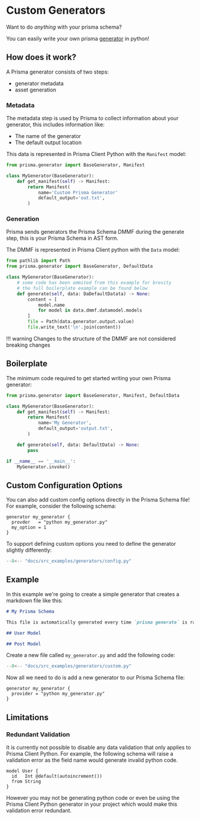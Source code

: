 # Custom Generators

Want to do _anything_ with your prisma schema?

You can easily write your own prisma [generator](https://www.prisma.io/docs/concepts/components/prisma-schema/generators) in python!

## How does it work?

A Prisma generator consists of two steps:

- generator metadata
- asset generation

### Metadata

The metadata step is used by Prisma to collect information about your generator, this includes information like:

- The name of the generator
- The default output location

This data is represented in Prisma Client Python with the `Manifest` model:

```py
from prisma.generator import BaseGenerator, Manifest

class MyGenerator(BaseGenerator):
    def get_manifest(self) -> Manifest:
        return Manifest(
            name='Custom Prisma Generator'
            default_output='out.txt',
        )
```

### Generation

Prisma sends generators the Prisma Schema DMMF during the generate step, this is your Prisma Schema in AST form.

The DMMF is represented in Prisma Client python with the `Data` model:

```py
from pathlib import Path
from prisma.generator import BaseGenerator, DefaultData

class MyGenerator(BaseGenerator):
    # some code has been ommited from this example for brevity
    # the full boilerplate example can be found below
    def generate(self, data: DaDefaultDatata) -> None:
        content = [
            model.name
            for model in data.dmmf.datamodel.models
        ]
        file = Path(data.generator.output.value)
        file.write_text('\n'.join(content))
```

!!! warning
    Changes to the structure of the DMMF are not considered breaking changes


## Boilerplate

The minimum code required to get started writing your own Prisma generator:

```py
from prisma.generator import BaseGenerator, Manifest, DefaultData

class MyGenerator(BaseGenerator):
    def get_manifest(self) -> Manifest:
        return Manifest(
            name='My Generator',
            default_output='output.txt',
        )

    def generate(self, data: DefaultData) -> None:
        pass

if __name__ == '__main__':
    MyGenerator.invoke()
```

## Custom Configuration Options

You can also add custom config options directly in the Prisma Schema file! For example, consider the following schema:

```prisma
generator my_generator {
  provder   = "python my_generator.py"
  my_option = 1
}
```

To support defining custom options you need to define the generator slightly differently:

```py
--8<-- "docs/src_examples/generators/config.py"
```

## Example

In this example we're going to create a simple generator that creates a markdown file like this:

```md
# My Prisma Schema

This file is automatically generated every time `prisma generate` is ran.

## User Model

## Post Model
```

Create a new file called `my_generator.py` and add the following code:

```py
--8<-- "docs/src_examples/generators/custom.py"
```

Now all we need to do is add a new generator to our Prisma Schema file:

```prisma
generator my_generator {
  provider = "python my_generator.py"
}
```

## Limitations

### Redundant Validation

It is currently not possible to disable any data validation that only applies to Prisma Client Python. For example, the following schema will raise a validation error as the field name would generate invalid python code.

```prisma
model User {
  id   Int @default(autoincrement())
  from String
}
```

However you may not be generating python code or even be using the Prisma Client Python generator in your project which would make this validation error redundant.

